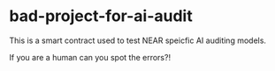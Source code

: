 # bad-project-for-ai-audit
This is a smart contract used to test NEAR speicfic AI auditing models.

If you are a human can you spot the errors?!

